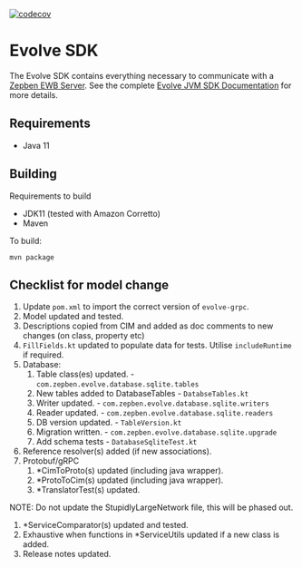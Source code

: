 [![codecov](https://codecov.io/gh/zepben/evolve-sdk-jvm/branch/main/graph/badge.svg?token=WJKHSV0GS4)](https://codecov.io/gh/zepben/evolve-sdk-jvm)

# Evolve SDK #

The Evolve SDK contains everything necessary to communicate with a [Zepben EWB Server](https://github.com/zepben/energy-workbench-server). See the
complete [Evolve JVM SDK Documentation](https://zepben.github.io/evolve/docs/jvm-sdk/) for more details.

## Requirements ##

- Java 11

## Building ##

Requirements to build

- JDK11 (tested with Amazon Corretto)
- Maven

To build:

    mvn package

## Checklist for model change ##

1. Update `pom.xml` to import the correct version of `evolve-grpc`.
1. Model updated and tested.
1. Descriptions copied from CIM and added as doc comments to new changes (on class, property etc)
1. `FillFields.kt` updated to populate data for tests. Utilise `includeRuntime` if required.
1. Database:
   1. Table class(es) updated. - `com.zepben.evolve.database.sqlite.tables`
   1. New tables added to DatabaseTables - `DatabseTables.kt`
   1. Writer updated. - `com.zepben.evolve.database.sqlite.writers`
   1. Reader updated. - `com.zepben.evolve.database.sqlite.readers`
   1. DB version updated. - `TableVersion.kt`
   1. Migration written. - `com.zepben.evolve.database.sqlite.upgrade`
   1. Add schema tests - `DatabaseSqliteTest.kt`
1. Reference resolver(s) added (if new associations).
1. Protobuf/gRPC
   1. *CimToProto(s) updated (including java wrapper).
   1. *ProtoToCim(s) updated (including java wrapper).
   1. *TranslatorTest(s) updated.

NOTE: Do not update the StupidlyLargeNetwork file, this will be phased out.

1. *ServiceComparator(s) updated and tested.
1. Exhaustive when functions in *ServiceUtils updated if a new class is added.
1. Release notes updated.
